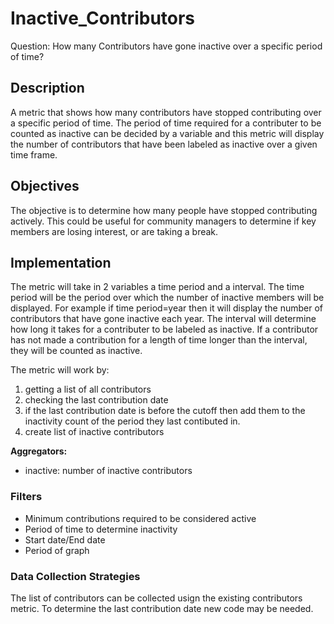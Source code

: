 # Inactive_Contributors

Question: How many Contributors have gone inactive over a specific period of time?

## Description
A metric that shows how many contributors have stopped contributing over a specific period of time. The period of time required for a contributer to be counted as inactive can be decided by a variable and this metric will display the number of contributors that have been labeled as inactive over a given time frame.

## Objectives
The objective is to determine how many people have stopped contributing actively. This could be useful for community managers to determine if key members are losing interest, or are taking a break.

## Implementation
The metric will take in 2 variables a time period and a interval. The time period will be the period over which the number of inactive members will be displayed. For example if time period=year then it will display the number of contributors that have gone inactive each year. The interval will determine how long it takes for a contributer to be labeled as inactive. If a contributor has not made a contribution for a length of time longer than the interval, they will be counted as inactive.

The metric will work by:
1. getting a list of all contributors
2. checking the last contribution date
3. if the last contribution date is before the cutoff then add them to the inactivity count of the period they last contibuted in.
4. create list of inactive contributors

**Aggregators:**
- inactive: number of inactive contributors

### Filters
- Minimum contributions required to be considered active
- Period of time to determine inactivity
- Start date/End date
- Period of graph

### Data Collection Strategies
The list of contributors can be collected usign the existing contributors metric.
To determine the last contribution date new code may be needed.


